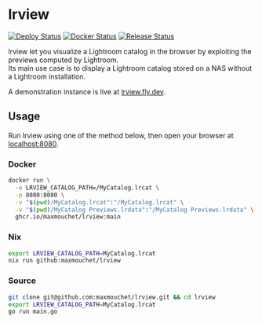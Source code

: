 # lrview

[![Deploy Status][deploy-workflow-badge]][deploy-workflow-url]
[![Docker Status][docker-workflow-badge]][docker-workflow-url]
[![Release Status][release-workflow-badge]][release-workflow-url]

lrview let you visualize a Lightroom catalog in the browser by exploiting the previews computed by Lightroom.  
Its main use case is to display a Lightroom catalog stored on a NAS without a Lightroom installation.

A demonstration instance is live at [lrview.fly.dev](https://lrview.fly.dev).

## Usage

Run lrview using one of the method below, then open your browser at [localhost:8080](http://localhost:8080).

### Docker

```bash
docker run \
  -e LRVIEW_CATALOG_PATH=/MyCatalog.lrcat \
  -p 8080:8080 \
  -v "$(pwd)/MyCatalog.lrcat":"/MyCatalog.lrcat" \
  -v "$(pwd)/MyCatalog Previews.lrdata":"/MyCatalog Previews.lrdata" \
  ghcr.io/maxmouchet/lrview:main
```

### Nix

```bash
export LRVIEW_CATALOG_PATH=MyCatalog.lrcat
nix run github:maxmouchet/lrview
```

### Source

```bash
git clone git@github.com:maxmouchet/lrview.git && cd lrview
export LRVIEW_CATALOG_PATH=MyCatalog.lrcat
go run main.go
```

[deploy-workflow-badge]: https://img.shields.io/github/workflow/status/maxmouchet/lrview/Deploy?logo=github&label=deploy

[deploy-workflow-url]: https://github.com/maxmouchet/lrview/actions/workflows/deploy.yml

[docker-workflow-badge]: https://img.shields.io/github/workflow/status/maxmouchet/lrview/Docker?logo=github&label=docker

[docker-workflow-url]: https://github.com/maxmouchet/lrview/actions/workflows/docker.yml

[release-workflow-badge]: https://img.shields.io/github/workflow/status/maxmouchet/lrview/Release?logo=github&label=release

[release-workflow-url]: https://github.com/maxmouchet/lrview/actions/workflows/release.yml
